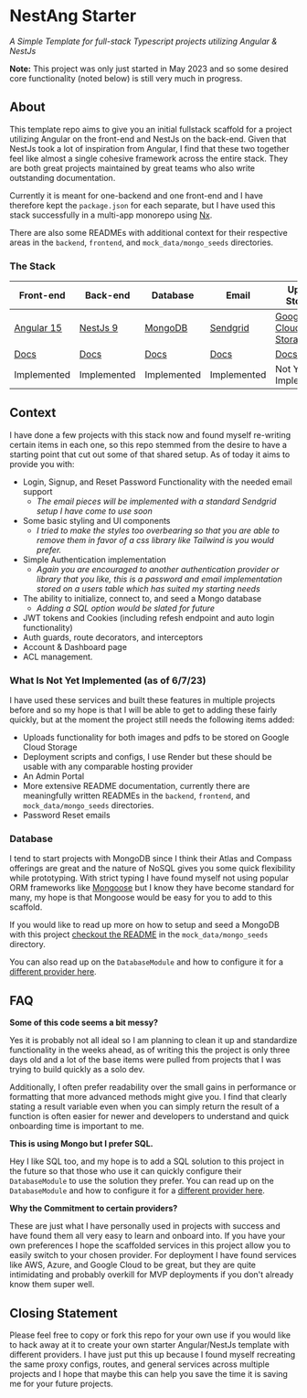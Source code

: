 # NestAng Starter

_A Simple Template for full-stack Typescript projects utilizing Angular & NestJs_

**Note:** This project was only just started in May 2023 and so some desired core functionality (noted below) is still
very much in progress.

## About

This template repo aims to give you an initial fullstack scaffold for a project utilizing Angular on the front-end and
NestJs on the back-end. Given that NestJs took a lot of inspiration from Angular, I find that these two together feel
like almost a single cohesive framework across the entire stack. They are both great projects maintained by great teams
who also write outstanding documentation.

Currently it is meant for one-backend and one front-end and I have therefore kept the `package.json` for each separate,
but I have used this stack successfully in a multi-app monorepo using [Nx](https://nx.dev/).

There are also some READMEs with additional context for their respective areas in the `backend`, `frontend`,
and `mock_data/mongo_seeds` directories.

### The Stack

| Front-end  | Back-end  | Database | Email  | Upload Storage | Deployment |
| ----------------- | -------------- | ------------------- | ------------- | ---------------------- | ---------- |
| [Angular 15](https://angular.io/)  | [NestJs 9](https://nestjs.com/)  | [MongoDB](https://www.mongodb.com/)                        | [Sendgrid](https://sendgrid.com/) | [Google Cloud Storage](https://cloud.google.com/) | [Render](https://render.com/) |
| [Docs](https://angular.io/guide/developer-guide-overview) | [Docs](https://docs.nestjs.com/) | [Docs](https://www.mongodb.com/docs/drivers/node/current/) | [Docs](https://docs.sendgrid.com/api-reference/how-to-use-the-sendgrid-v3-api/authentication) | [Docs](https://cloud.google.com/storage)   | [Docs](https://render.com/docs/#node) |
| Implemented   | Implemented  | Implemented    | Implemented      | Not Yet Implemented    | Not Yet Implemented   |     |

## Context

I have done a few projects with this stack now and found myself re-writing certain items in each one, so this repo
stemmed from the desire to have a starting point that cut out some of that shared setup. As of today it aims to provide
you with:

- Login, Signup, and Reset Password Functionality with the needed email support
    - _The email pieces will be implemented with a standard Sendgrid setup I have come to use soon_
- Some basic styling and UI components
    - _I tried to make the styles too overbearing so that you are able to remove them in favor of a css library like
      Tailwind is you would prefer._
- Simple Authentication implementation
    - _Again you are encouraged to another authentication provider or library that you like, this is a password and
      email
      implementation stored on a users table which has suited my starting needs_
- The ability to initialize, connect to, and seed a Mongo database
    - _Adding a SQL option would be slated for future_
- JWT tokens and Cookies (including refesh endpoint and auto login functionality)
- Auth guards, route decorators, and interceptors
- Account & Dashboard page
- ACL management.

### What Is Not Yet Implemented (as of 6/7/23)

I have used these services and built these features in multiple projects before and so my hope is that I will be able to
get to adding these fairly quickly, but at the moment the project still needs the following items added:

- Uploads functionality for both images and pdfs to be stored on Google Cloud Storage
- Deployment scripts and configs, I use Render but these should be usable with any comparable hosting provider
- An Admin Portal
- More extensive README documentation, currently there are meaningfully written READMEs in the `backend`, `frontend`,
  and `mock_data/mongo_seeds` directories.
- Password Reset emails

### Database

I tend to start projects with MongoDB since I think their Atlas and Compass offerings are great and the nature of NoSQL
gives you some quick flexibility while prototyping. With strict typing I have found myself not using popular ORM
frameworks like [Mongoose](https://mongoosejs.com/docs/) but I know they have become standard for many, my hope is that
Mongoose would be easy for you to add to this scaffold.

If you would like to read up more on how to setup and seed a MongoDB with this
project [checkout the README](mock_data/mongo_seeds/README.md) in the `mock_data/mongo_seeds` directory.

You can also read up on the `DatabaseModule` and how to configure it for
a [different provider here](backend/src/database/README.md).

## FAQ

**Some of this code seems a bit messy?**

Yes it is probably not all ideal so I am planning to clean it up and standardize functionality in the weeks ahead, as of
writing this the project is only three days old and a lot of the base items were pulled from projects that I was trying
to build quickly as a solo dev.

Additionally, I often prefer readability over the small gains in performance or formatting that more advanced methods
might give you. I find that clearly stating a result variable even when you can simply return the result of a function
is often easier for newer and developers to understand and quick onboarding time is important to me.

**This is using Mongo but I prefer SQL.**

Hey I like SQL too, and my hope is to add a SQL solution to this project in the future so that those who use it can
quickly configure their `DatabaseModule` to use the solution they prefer. You can read up on the `DatabaseModule` and
how to configure it for
a [different provider here](backend/src/database/README.md).

**Why the Commitment to certain providers?**

These are just what I have personally used in projects with success and have found them all very easy to learn and
onboard into. If you have your own preferences I hope the scaffolded services in this project allow you to easily switch
to your chosen provider. For deployment I have found services like AWS, Azure, and Google Cloud to be great, but they
are quite intimidating and probably overkill for MVP deployments if you don't already know them super well.

## Closing Statement

Please feel free to copy or fork this repo for your own use if you would like to hack away at it to create your own
starter Angular/NestJs template with different providers. I have just put this up because I found myself recreating the
same proxy configs, routes, and general services across multiple projects and I hope that maybe this can help you save
the time it is saving me for your future projects.
